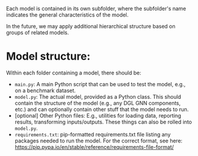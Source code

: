Each model is contained in its own subfolder, where the subfolder's name indicates the general characteristics of the model.

In the future, we may apply additional hierarchical structure based on groups of related models.

# Model structure:

Within each folder containing a model, there should be:

- `main.py`: A main Python script that can be used to test the model, e.g., on a benchmark dataset.
- `model.py`: The actual model, provided as a Python class. This should contain the structure of the model (e.g., any DGL GNN components, etc.) and can optionally contain other stuff that the model needs to run.
- [optional] Other Python files: E.g., utilities for loading data, reporting results, transforming inputs/outputs. These things can also be rolled into `model.py`.
- `requirements.txt`: pip-formatted requirements.txt file listing any packages needed to run the model. For the correct format, see here: https://pip.pypa.io/en/stable/reference/requirements-file-format/